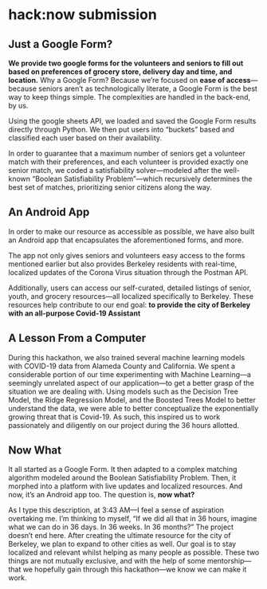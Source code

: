 # hack:now submission

## Just a Google Form?

**We provide two google forms for the volunteers and seniors to fill out based on preferences of grocery store, delivery day and time, and location.** Why a Google Form? Because we’re focused on **ease of access**—because seniors aren’t as technologically literate, a Google Form is the best way to keep things simple. The complexities are handled in the back-end, by us. 


Using the google sheets API, we loaded and saved the Google Form results directly through Python. We then put users into “buckets” based and classified each user based on their availability. 

In order to guarantee that a maximum number of seniors get a volunteer match with their preferences, and each volunteer is provided exactly one senior match, we coded a satisfiability solver—modeled after the well-known “Boolean Satisfiability Problem”—which recursively determines the best set of matches, prioritizing senior citizens along the way. 

## An Android App

In order to make our resource as accessible as possible, we have also built an Android app that encapsulates the aforementioned forms, and more.

The app not only gives seniors and volunteers easy access to the forms mentioned earlier but also provides Berkeley residents with real-time, localized updates of the Corona Virus situation through the Postman API. 


Additionally, users can access our self-curated, detailed listings of senior, youth, and grocery resources—all localized specifically to Berkeley. These resources help contribute to our end goal: **to provide the city of Berkeley with an all-purpose Covid-19 Assistant**

## A Lesson From a Computer

During this hackathon, we also trained several machine learning models with COVID-19 data from Alameda County and California. We spent a considerable portion of our time experimenting with Machine Learning—a seemingly unrelated aspect of our application—to get a better grasp of the situation we are dealing with. Using models such as the Decision Tree Model, the Ridge Regression Model, and the Boosted Trees Model to better understand the data, we were able to better conceptualize the exponentially growing threat that is Covid-19. As such, this inspired us to work passionately and diligently on our project during the 36 hours allotted. 


## Now What
It all started as a Google Form. It then adapted to a complex matching algorithm modeled around the Boolean Satisfiability Problem. Then, it morphed into a platform with live updates and localized resources. And now, it’s an Android app too. The question is, **now what?**

As I type this description, at 3:43 AM—I feel a sense of aspiration overtaking me. I’m thinking to myself, “If we did all that in 36 hours, imagine what we can do in 36 days. In 36 weeks. In 36 months?” The project doesn’t end here. After creating the ultimate resource for the city of Berkeley, we plan to expand to other cities as well. Our goal is to stay localized and relevant whilst helping as many people as possible. These two things are not mutually exclusive, and with the help of some mentorship—that we hopefully gain through this hackathon—we know we can make it work. 

